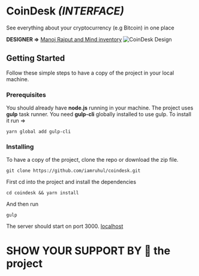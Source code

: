 # CoinDesk *(INTERFACE)*
See everything about your cryptocurrency (e.g Bitcoin) in one place


**DESIGNER =>** [Manoj Rajput and Mind inventory](https://www.behance.net/gallery/63672347/Coindesk-Dashboard)
![CoinDesk Design](https://mir-s3-cdn-cf.behance.net/project_modules/1400/08a50863672347.5ab8d7a978c49.png)

## Getting Started

Follow these simple steps to have a copy of the project in your local machine.

### Prerequisites

You should already have **node.js** running in your machine. The project uses **gulp** task runner. You need **gulp-cli** globally installed to use gulp. To install it run =>

```
yarn global add gulp-cli
```

### Installing
To have a copy of the project, clone the repo or download the zip file.

```
git clone https://github.com/iamruhul/coindesk.git
```

First cd into the project and install the dependencies

```
cd coindesk && yarn install
```

And  then run
```
gulp
```

The server should start on port 3000. [localhost](http://localhost:300)



# SHOW YOUR SUPPORT BY 🌟 the project
